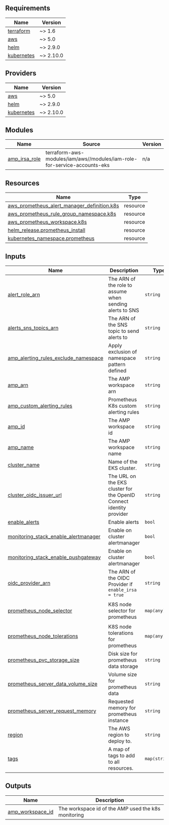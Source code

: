 ## Requirements

| Name | Version |
|------|---------|
| <a name="requirement_terraform"></a> [terraform](#requirement\_terraform) | ~> 1.6 |
| <a name="requirement_aws"></a> [aws](#requirement\_aws) | ~> 5.0 |
| <a name="requirement_helm"></a> [helm](#requirement\_helm) | ~> 2.9.0 |
| <a name="requirement_kubernetes"></a> [kubernetes](#requirement\_kubernetes) | ~> 2.10.0 |

## Providers

| Name | Version |
|------|---------|
| <a name="provider_aws"></a> [aws](#provider\_aws) | ~> 5.0 |
| <a name="provider_helm"></a> [helm](#provider\_helm) | ~> 2.9.0 |
| <a name="provider_kubernetes"></a> [kubernetes](#provider\_kubernetes) | ~> 2.10.0 |

## Modules

| Name | Source | Version |
|------|--------|---------|
| <a name="module_amp_irsa_role"></a> [amp\_irsa\_role](#module\_amp\_irsa\_role) | terraform-aws-modules/iam/aws//modules/iam-role-for-service-accounts-eks | n/a |

## Resources

| Name | Type |
|------|------|
| [aws_prometheus_alert_manager_definition.k8s](https://registry.terraform.io/providers/hashicorp/aws/latest/docs/resources/prometheus_alert_manager_definition) | resource |
| [aws_prometheus_rule_group_namespace.k8s](https://registry.terraform.io/providers/hashicorp/aws/latest/docs/resources/prometheus_rule_group_namespace) | resource |
| [aws_prometheus_workspace.k8s](https://registry.terraform.io/providers/hashicorp/aws/latest/docs/resources/prometheus_workspace) | resource |
| [helm_release.prometheus_install](https://registry.terraform.io/providers/hashicorp/helm/latest/docs/resources/release) | resource |
| [kubernetes_namespace.prometheus](https://registry.terraform.io/providers/hashicorp/kubernetes/latest/docs/resources/namespace) | resource |

## Inputs

| Name | Description | Type | Default | Required |
|------|-------------|------|---------|:--------:|
| <a name="input_alert_role_arn"></a> [alert\_role\_arn](#input\_alert\_role\_arn) | The ARN of the role to assume when sending alerts to SNS | `string` | `null` | no |
| <a name="input_alerts_sns_topics_arn"></a> [alerts\_sns\_topics\_arn](#input\_alerts\_sns\_topics\_arn) | The ARN of the SNS topic to send alerts to | `string` | n/a | yes |
| <a name="input_amp_alerting_rules_exclude_namespace"></a> [amp\_alerting\_rules\_exclude\_namespace](#input\_amp\_alerting\_rules\_exclude\_namespace) | Apply exclusion of namespace pattern defined | `string` | `""` | no |
| <a name="input_amp_arn"></a> [amp\_arn](#input\_amp\_arn) | The AMP workspace arn | `string` | `null` | no |
| <a name="input_amp_custom_alerting_rules"></a> [amp\_custom\_alerting\_rules](#input\_amp\_custom\_alerting\_rules) | Prometheus K8s custom alerting rules | `string` | `""` | no |
| <a name="input_amp_id"></a> [amp\_id](#input\_amp\_id) | The AMP workspace id | `string` | `null` | no |
| <a name="input_amp_name"></a> [amp\_name](#input\_amp\_name) | The AMP workspace name | `string` | `null` | no |
| <a name="input_cluster_name"></a> [cluster\_name](#input\_cluster\_name) | Name of the EKS cluster. | `string` | n/a | yes |
| <a name="input_cluster_oidc_issuer_url"></a> [cluster\_oidc\_issuer\_url](#input\_cluster\_oidc\_issuer\_url) | The URL on the EKS cluster for the OpenID Connect identity provider | `string` | n/a | yes |
| <a name="input_enable_alerts"></a> [enable\_alerts](#input\_enable\_alerts) | Enable alerts | `bool` | `true` | no |
| <a name="input_monitoring_stack_enable_alertmanager"></a> [monitoring\_stack\_enable\_alertmanager](#input\_monitoring\_stack\_enable\_alertmanager) | Enable on cluster alertmanager | `bool` | `false` | no |
| <a name="input_monitoring_stack_enable_pushgateway"></a> [monitoring\_stack\_enable\_pushgateway](#input\_monitoring\_stack\_enable\_pushgateway) | Enable on cluster alertmanager | `bool` | `false` | no |
| <a name="input_oidc_provider_arn"></a> [oidc\_provider\_arn](#input\_oidc\_provider\_arn) | The ARN of the OIDC Provider if `enable_irsa = true` | `string` | n/a | yes |
| <a name="input_prometheus_node_selector"></a> [prometheus\_node\_selector](#input\_prometheus\_node\_selector) | K8S node selector for prometheus | `map(any)` | <pre>{<br>  "nodeSelector": {}<br>}</pre> | no |
| <a name="input_prometheus_node_tolerations"></a> [prometheus\_node\_tolerations](#input\_prometheus\_node\_tolerations) | K8S node tolerations for prometheus | `map(any)` | <pre>{<br>  "tolerations": []<br>}</pre> | no |
| <a name="input_prometheus_pvc_storage_size"></a> [prometheus\_pvc\_storage\_size](#input\_prometheus\_pvc\_storage\_size) | Disk size for prometheus data storage | `string` | `"30Gi"` | no |
| <a name="input_prometheus_server_data_volume_size"></a> [prometheus\_server\_data\_volume\_size](#input\_prometheus\_server\_data\_volume\_size) | Volume size for prometheus data | `string` | `"150Gi"` | no |
| <a name="input_prometheus_server_request_memory"></a> [prometheus\_server\_request\_memory](#input\_prometheus\_server\_request\_memory) | Requested memory for prometheus instance | `string` | `"4Gi"` | no |
| <a name="input_region"></a> [region](#input\_region) | The AWS region to deploy to. | `string` | n/a | yes |
| <a name="input_tags"></a> [tags](#input\_tags) | A map of tags to add to all resources. | `map(string)` | `{}` | no |

## Outputs

| Name | Description |
|------|-------------|
| <a name="output_amp_workspace_id"></a> [amp\_workspace\_id](#output\_amp\_workspace\_id) | The workspace id of the AMP used the k8s monitoring |
